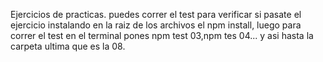 Ejercicios de practicas. puedes correr el test para verificar si pasate el ejercicio instalando en la raiz de los archivos el npm install, luego para correr el test en el terminal pones npm test 03,npm tes 04... y asi hasta la carpeta ultima que es la 08.
